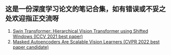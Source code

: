 ## 这是一份深度学习论文的笔记合集，如有错误或不妥之处欢迎指正交流呀



1. [Swin Transformer: Hierarchical Vision Transformer using Shifted Windows (ICCV 2021 best paper)](https://zhuanlan.zhihu.com/p/469360918/)
2. [Masked Autoencoders Are Scalable Vision Learners (CVPR 2022 best paper candidate)](https://zhuanlan.zhihu.com/p/469514863/)
